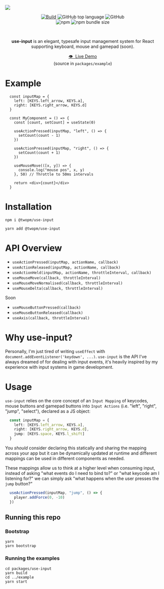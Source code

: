 

<a href=""><img src="https://github.com/bfollington/use-input/raw/main/banner.png" /></a>
<br />

<p align="center">
  <a href="https://github.com/bfollington/use-input/actions?query=workflow%3A%22Build%22"><img alt="Build" src="https://github.com/bfollington/use-input/workflows/Build/badge.svg"></a>
<img alt="GitHub top language" src="https://img.shields.io/github/languages/top/bfollington/use-input">
<img alt="GitHub" src="https://img.shields.io/github/license/bfollington/use-input">

<br>
  <img alt="npm" src="https://img.shields.io/npm/v/@twopm/use-input">
<img alt="npm bundle size" src="https://img.shields.io/bundlephobia/min/@twopm/use-input">

</p><br>

<p align="center"><strong>use-input</strong> is an elegant, typesafe input management system for React supporting keyboard, mouse and gamepad (soon).</p>
  
<p align="center"><a href="https://furo.netlify.app/">👁 &nbsp;Live Demo</a><br> (source in <code>packages/example</code>)</p>

# Example

```tsx
  const inputMap = {
    left: [KEYS.left_arrow, KEYS.a],
    right: [KEYS.right_arrow, KEYS.d]
  }
  
  const MyComponent = () => {
    const [count, setCount] = useState(0)
  
    useActionPressed(inputMap, "left", () => {
      setCount(count - 1)
    })
    
    useActionPressed(inputMap, "right", () => {
      setCount(count + 1)
    })
    
    useMouseMove(([x, y]) => {
      console.log("mouse pos", x, y)
    }, 50) // Throttle to 50ms intervals

    return <div>{count}</div>
  }
```

# Installation
```
npm i @twopm/use-input
```

```
yarn add @twopm/use-input
```

# API Overview

- `useActionPressed(inputMap, actionName, callback)`
- `useActionReleased(inputMap, actionName, callback)`
- `useActionHeld(inputMap, actionName, throttleInterval, callback)`
- `useMouseMove(callback, throttleInterval)`
- `useMouseMoveNormalised(callback, throttleInterval)`
- `useMouseDelta(callback, throttleInterval)`

Soon

- `useMouseButtonPressed(callback)`
- `useMouseButtonReleased(callback)`
- `useAxis(callback, throttleInterval)`

# Why use-input?

Personally, I'm just tired of writing `useEffect` with `document.addEventListener('keydown', ...)`. `use-input` is the API I've always dreamed of for dealing with input events, it's heavily inspired by my experience with input systems in game development.

# Usage 

`use-input` relies on the core concept of an `Input Mapping` of keycodes, mouse buttons and gamepad buttons into `Input Actions` (i.e. "left", "right", "jump", "select"), declared as a JS object:

```ts
  const inputMap = {
    left: [KEYS.left_arrow, KEYS.a],
    right: [KEYS.right_arrow, KEYS.d],
    jump: [KEYS.space, KEYS.l_shift]
  }
```

You _should_ consider declaring this statically and sharing the mapping across your app but it can be dynamically updated at runtime and different mappings can be used in different components as needed.

These mappings allow us to think at a higher level when consuming input, instead of asking "what events do I need to bind to?" or "what keycode am I listening for?" we can simply ask "what happens when the user presses the `jump` button?"

```ts
  useActionPressed(inputMap, "jump", () => {
    player.addForce(0, -10)
  })
```

## Running this repo

### Bootstrap

```
yarn
yarn bootstrap
```

### Running the examples

```
cd packages/use-input
yarn build
cd ../example
yarn start
```
